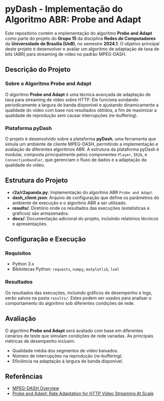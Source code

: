 # pyDash - Implementação do Algoritmo ABR: Probe and Adapt

Este repositório contém a implementação do algoritmo **Probe and Adapt** como parte do projeto do **Grupo 15** da disciplina **Redes de Computadores** da **Universidade de Brasília (UnB)**, no semestre **2024.1**. O objetivo principal deste projeto é desenvolver e avaliar um algoritmo de adaptação de taxa de bits (ABR) para streaming de vídeo no padrão MPEG-DASH.

## Descrição do Projeto

### Sobre o Algoritmo Probe and Adapt
O algoritmo **Probe and Adapt** é uma técnica avançada de adaptação de taxa para streaming de vídeo sobre HTTP. Ele funciona sondando periodicamente a largura de banda disponível e ajustando dinamicamente a qualidade do vídeo com base nos resultados obtidos, a fim de maximizar a qualidade de reprodução sem causar interrupções (re-buffering).

### Plataforma pyDash
O projeto é desenvolvido sobre a plataforma **pyDash**, uma ferramenta que simula um ambiente de cliente MPEG-DASH, permitindo a implementação e avaliação de diferentes algoritmos ABR. A estrutura da plataforma pyDash é modular, composta principalmente pelos componentes `Player`, `IR2A`, e `ConnectionHandler`, que gerenciam o fluxo de dados e a adaptação da qualidade do vídeo.

## Estrutura do Projeto

- **r2a/r2apanda.py**: Implementação do algoritmo ABR `Probe and Adapt`.
- **dash_client.json**: Arquivo de configuração que define os parâmetros do ambiente de execução e o algoritmo ABR a ser utilizado.
- **results/**: Diretório onde os resultados das execuções (estatísticas e gráficos) são armazenados.
- **docs/**: Documentação adicional do projeto, incluindo relatórios técnicos e apresentações.

## Configuração e Execução

### Requisitos
- Python 3.x
- Bibliotecas Python: `requests`, `numpy`, `matplotlib`, `lxml`

### Resultados
Os resultados das execuções, incluindo gráficos de desempenho e logs, serão salvos na pasta `results/`. Estes podem ser usados para analisar o comportamento do algoritmo sob diferentes condições de rede.

## Avaliação

O algoritmo **Probe and Adapt** será avaliado com base em diferentes cenários de teste que simulam condições de rede variadas. As principais métricas de desempenho incluem:
- Qualidade média dos segmentos de vídeo baixados.
- Número de interrupções na reprodução (re-buffering).
- Eficiência na adaptação à largura de banda disponível.

## Referências

- [MPEG-DASH Overview](https://en.wikipedia.org/wiki/Dynamic_Adaptive_Streaming_over_HTTP)
- [Probe and Adapt: Rate Adaptation for HTTP Video Streaming At Scale](https://arxiv.org/pdf/1305.0510)

